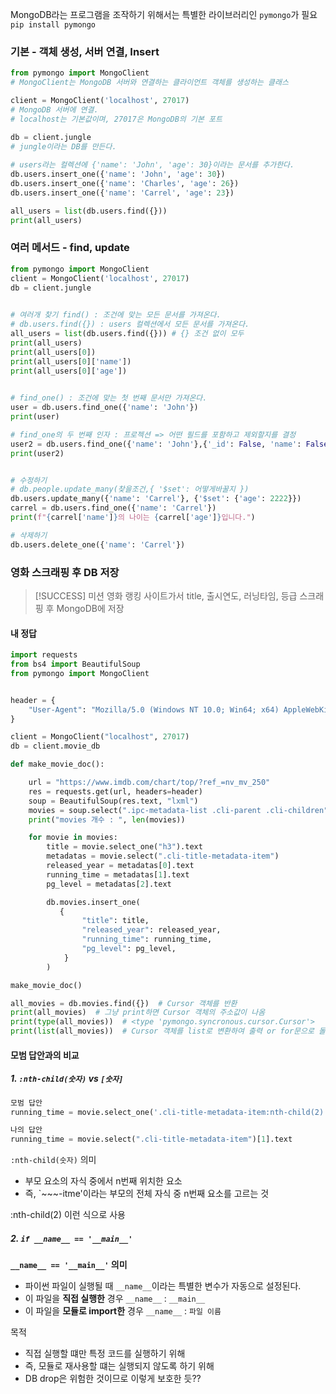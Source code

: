 
MongoDB라는 프로그램을 조작하기 위해서는 특별한 라이브러리인 `pymongo`가 필요 
`pip install pymongo`


### 기본 - 객체 생성, 서버 연결, Insert
```python
from pymongo import MongoClient
# MongoClient는 MongoDB 서버와 연결하는 클라이언트 객체를 생성하는 클래스

client = MongoClient('localhost', 27017)
# MongoDB 서버에 연결.
# localhost는 기본값이며, 27017은 MongoDB의 기본 포트

db = client.jungle
# jungle이라는 DB를 만든다.
  
# users라는 컬렉션에 {'name': 'John', 'age': 30}이라는 문서를 추가한다.
db.users.insert_one({'name': 'John', 'age': 30})
db.users.insert_one({'name': 'Charles', 'age': 26})
db.users.insert_one({'name': 'Carrel', 'age': 23})

all_users = list(db.users.find({}))
print(all_users)
```

### 여러 메서드 - find, update
```python
from pymongo import MongoClient
client = MongoClient('localhost', 27017)
db = client.jungle

  
# 여러개 찾기 find() : 조건에 맞는 모든 문서를 가져온다.
# db.users.find({}) : users 컬렉션에서 모든 문서를 가져온다.
all_users = list(db.users.find({})) # {} 조건 없이 모두
print(all_users)
print(all_users[0])
print(all_users[0]['name'])
print(all_users[0]['age'])

  
# find_one() : 조건에 맞는 첫 번째 문서만 가져온다.
user = db.users.find_one({'name': 'John'})
print(user)

# find_one의 두 번째 인자 : 프로젝션 => 어떤 필드를 포함하고 제외할지를 결정
user2 = db.users.find_one({'name': 'John'},{'_id': False, 'name': False})
print(user2)


# 수정하기
# db.people.update_many(찾을조건,{ '$set': 어떻게바꿀지 })
db.users.update_many({'name': 'Carrel'}, {'$set': {'age': 2222}})
carrel = db.users.find_one({'name': 'Carrel'})
print(f"{carrel['name']}의 나이는 {carrel['age']}입니다.")

# 삭제하기
db.users.delete_one({'name': 'Carrel'})
```



### 영화 스크래핑 후 DB 저장 

>[!SUCCESS]  미션 
>영화 랭킹 사이트가서 title, 출시연도, 러닝타임, 등급 스크래핑 후 MongoDB에 저장 

#### 내 정답 
```python
import requests
from bs4 import BeautifulSoup
from pymongo import MongoClient


header = {
    "User-Agent": "Mozilla/5.0 (Windows NT 10.0; Win64; x64) AppleWebKit/537.36 (KHTML, like Gecko) Chrome/136.0.0.0 Safari/537.36"
}

client = MongoClient("localhost", 27017)
db = client.movie_db

def make_movie_doc():

    url = "https://www.imdb.com/chart/top/?ref_=nv_mv_250"
    res = requests.get(url, headers=header)
    soup = BeautifulSoup(res.text, "lxml")
    movies = soup.select(".ipc-metadata-list .cli-parent .cli-children")
    print("movies 개수 : ", len(movies))

    for movie in movies:
        title = movie.select_one("h3").text
        metadatas = movie.select(".cli-title-metadata-item")
        released_year = metadatas[0].text
        running_time = metadatas[1].text
        pg_level = metadatas[2].text

        db.movies.insert_one(
           {
                "title": title,
                "released_year": released_year,
                "running_time": running_time,
                "pg_level": pg_level,
            }
        )

make_movie_doc()

all_movies = db.movies.find({})  # Cursor 객체를 반환
print(all_movies)  # 그냥 print하면 Cursor 객체의 주소값이 나옴
print(type(all_movies))  # <type 'pymongo.syncronous.cursor.Cursor'>
print(list(all_movies))  # Cursor 객체를 list로 변환하여 출력 or for문으로 돌리기

```

#### 모범 답안과의 비교 
##### 1.  `:nth-child(숫자)` vs `[숫자]` 
```python
모범 답안 
running_time = movie.select_one('.cli-title-metadata-item:nth-child(2)').text

나의 답안 
running_time = movie.select(".cli-title-metadata-item")[1].text 
```
`:nth-child(숫자)` 의미 
- 부모 요소의 자식 중에서 n번째 위치한 요소 
- 즉, `~~~-itme'이라는 부모의 전체 자식 중 n번째 요소를 고르는 것 

 :nth-child(2) 이런 식으로 사용 




##### 2.  `if __name__ == '__main__'`

**`__name__ == '__main__'` 의미** 
- 파이썬 파일이 실행될 때 `__name__`이라는 특별한 변수가 자동으로 설정된다.
- 이 파일을 **직접 실행한** 경우 `__name__` : `__main__`
- 이 파일을 **모듈로 import한** 경우 `__name__` : `파일 이름`

목적 
- 직접 실행할 떄만 특정 코드를 실행하기 위해 
- 즉, 모듈로 재사용할 떄는 실행되지 않도록 하기 위해 
- DB drop은 위험한 것이므로 이렇게 보호한 듯??

